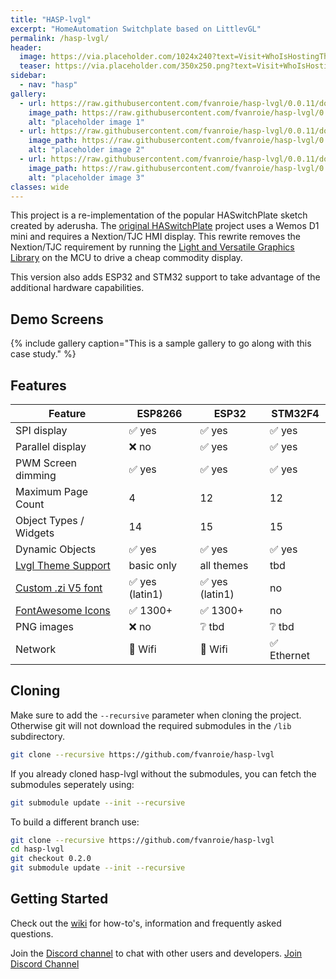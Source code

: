 ```yaml
---
title: "HASP-lvgl"
excerpt: "HomeAutomation Switchplate based on LittlevGL"
permalink: /hasp-lvgl/
header:
  image: https://via.placeholder.com/1024x240?text=Visit+WhoIsHostingThis.com+Buyers+Guide
  teaser: https://via.placeholder.com/350x250.png?text=Visit+WhoIsHostingThis.com+Buyers+Guide
sidebar:
  - nav: "hasp"
gallery:
  - url: https://raw.githubusercontent.com/fvanroie/hasp-lvgl/0.0.11/docs/img/sliders.png
    image_path: https://raw.githubusercontent.com/fvanroie/hasp-lvgl/0.0.11/docs/img/sliders.png
    alt: "placeholder image 1"
  - url: https://raw.githubusercontent.com/fvanroie/hasp-lvgl/0.0.11/docs/img/buttons.png
    image_path: https://raw.githubusercontent.com/fvanroie/hasp-lvgl/0.0.11/docs/img/buttons.png
    alt: "placeholder image 2"
  - url: https://raw.githubusercontent.com/fvanroie/hasp-lvgl/0.0.11/docs/img/mediaplayer.png
    image_path: https://raw.githubusercontent.com/fvanroie/hasp-lvgl/0.0.11/docs/img/mediaplayer.png
    alt: "placeholder image 3"
classes: wide
---
```


This project is a re-implementation of the popular HASwitchPlate sketch created by aderusha.
The [original HASwitchPlate][1] project uses a Wemos D1 mini and requires a Nextion/TJC HMI display.
This rewrite removes the Nextion/TJC requirement by running the [Light and Versatile Graphics Library][2]
on the MCU to drive a cheap commodity display.

This version also adds ESP32 and STM32 support to take advantage of the additional hardware capabilities.


## Demo Screens
{% include gallery caption="This is a sample gallery to go along with this case study." %}

## Features

| Feature                 | ESP8266 | ESP32   | STM32F4
|-------------------------|---------|---------|----------
| SPI display             | ✅ yes | ✅ yes | ✅ yes
| Parallel display        | ❌ no  | ✅ yes | ✅ yes
| PWM Screen dimming      | ✅ yes | ✅ yes | ✅ yes
| Maximum Page Count      | 4       | 12 | 12
| Object Types / Widgets  | 14      | 15 | 15
| Dynamic Objects         | ✅ yes | ✅ yes | ✅ yes
| [Lvgl Theme Support][3] | basic only | all themes | tbd
| [Custom .zi V5 font][4] | ✅ yes (latin1) | ✅ yes (latin1) | no
| [FontAwesome Icons][5]  | ✅ 1300+ | ✅ 1300+ | no
| PNG images              | ❌ no | ❔ tbd | ❔ tbd 
| Network                 | 📶 Wifi | 📶 Wifi | ✅ Ethernet

## Cloning

Make sure to add the `--recursive` parameter when cloning the project. Otherwise git will not download the required submodules in the `/lib` subdirectory.

```bash
git clone --recursive https://github.com/fvanroie/hasp-lvgl
```

If you already cloned hasp-lvgl without the submodules, you can fetch the submodules seperately using:

```bash
git submodule update --init --recursive
```

To build a different branch use:

```bash
git clone --recursive https://github.com/fvanroie/hasp-lvgl
cd hasp-lvgl
git checkout 0.2.0
git submodule update --init --recursive
```

## Getting Started

Check out the [wiki](https://github.com/fvanroie/hasp-lvgl/wiki) for how-to's, information and frequently asked questions.

Join the [Discord channel][6] to chat with other users and developers.
  <a href="https://discord.gg/VCWyuhF" class="btn btn--discord"><i class="fab fa-fw fa-discord" aria-hidden="true"></i><span> Join Discord Channel</span></a>


[1]: https://github.com/aderusha/HASwitchPlate
[2]: https://lvgl.io/
[3]: https://littlevgl.com/themes
[4]: https://github.com/fvanroie/HMI-Font-Pack/releases
[5]: https://fontawesome.com/cheatsheet/
[6]: https://discord.gg/VCWyuhF